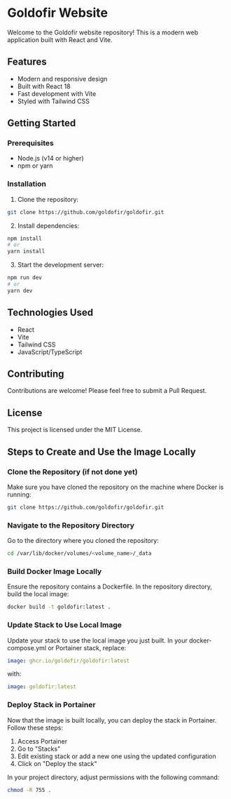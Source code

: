 # Goldofir Website

Welcome to the Goldofir website repository! This is a modern web application built with React and Vite.

## Features

- Modern and responsive design
- Built with React 18
- Fast development with Vite
- Styled with Tailwind CSS

## Getting Started

### Prerequisites

- Node.js (v14 or higher)
- npm or yarn

### Installation

1. Clone the repository:
```bash
git clone https://github.com/goldofir/goldofir.git
```

2. Install dependencies:
```bash
npm install
# or
yarn install
```

3. Start the development server:
```bash
npm run dev
# or
yarn dev
```

## Technologies Used

- React
- Vite
- Tailwind CSS
- JavaScript/TypeScript

## Contributing

Contributions are welcome! Please feel free to submit a Pull Request.

## License

This project is licensed under the MIT License.

## Steps to Create and Use the Image Locally

### Clone the Repository (if not done yet)

Make sure you have cloned the repository on the machine where Docker is running:
```bash
git clone https://github.com/goldofir/goldofir.git
```

### Navigate to the Repository Directory

Go to the directory where you cloned the repository:
```bash
cd /var/lib/docker/volumes/<volume_name>/_data
```

### Build Docker Image Locally

Ensure the repository contains a Dockerfile. In the repository directory, build the local image:
```bash
docker build -t goldofir:latest .
```

### Update Stack to Use Local Image

Update your stack to use the local image you just built. In your docker-compose.yml or Portainer stack, replace:
```yaml
image: ghcr.io/goldofir/goldofir:latest
```
with:
```yaml
image: goldofir:latest
```

### Deploy Stack in Portainer

Now that the image is built locally, you can deploy the stack in Portainer. Follow these steps:
1. Access Portainer
2. Go to "Stacks"
3. Edit existing stack or add a new one using the updated configuration
4. Click on "Deploy the stack"

In your project directory, adjust permissions with the following command:
```bash
chmod -R 755 .
``` 
